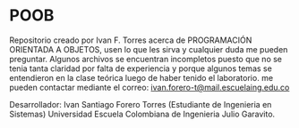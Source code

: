 # POOB
Repositorio creado por Ivan F. Torres acerca de PROGRAMACIÓN ORIENTADA A OBJETOS, usen lo que les sirva y cualquier duda me pueden preguntar. Algunos archivos se encuentran incompletos puesto que no se tenia tanta claridad por falta de experiencia y porque algunos temas se entendieron en la clase teórica luego de haber tenido el laboratorio. me pueden contactar mediante el correo: ivan.forero-t@mail.escuelaing.edu.co

Desarrollador:
Ivan Santiago Forero Torres (Estudiante de Ingenieria en Sistemas)
Universidad Escuela Colombiana de Ingenieria Julio Garavito.
